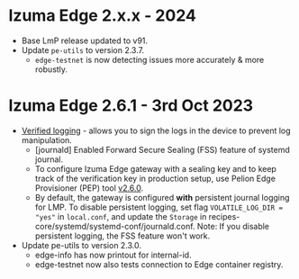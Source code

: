 # Izuma Edge 2.x.x - 2024

- Base LmP release updated to v91.
- Update `pe-utils` to version 2.3.7.
    - `edge-testnet` is now detecting issues more accurately & more robustly.

# Izuma Edge 2.6.1 - 3rd Oct 2023

- [Verified logging](https://developer.izumanetworks.com/docs/device-management-edge/2.6/managing/verified-logging.html) - allows you to sign the logs in the device to prevent log manipulation.
   - [journald] Enabled Forward Secure Sealing (FSS) feature of systemd journal.
   - To configure Izuma Edge gateway with a sealing key and to keep track of the verification key in production setup, use Pelion Edge Provisioner (PEP) tool [v2.6.0](https://github.com/PelionIoT/pelion-edge-provisioner/releases/tag/v2.6.0).
   - By default, the gateway is configured **with** persistent journal logging for LMP. To disable persistent logging, set flag `VOLATILE_LOG_DIR = "yes"` in `local.conf`, and update the `Storage` in recipes-core/systemd/systemd-conf/journald.conf. Note: If you disable persistent logging, the FSS feature won't work.
- Update pe-utils to version 2.3.0.
   - edge-info has now printout for internal-id.
   - edge-testnet now also tests connection to Edge container registry.
